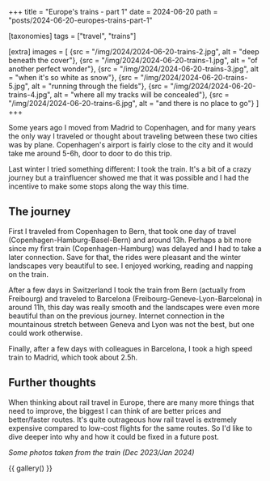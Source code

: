 +++
title = "Europe's trains - part 1"
date = 2024-06-20
path = "posts/2024-06-20-europes-trains-part-1"

[taxonomies]
tags = ["travel", "trains"]

[extra]
images = [
    {src = "/img/2024/2024-06-20-trains-2.jpg", alt = "deep beneath the cover"},
    {src = "/img/2024/2024-06-20-trains-1.jpg", alt = "of another perfect wonder"},
    {src = "/img/2024/2024-06-20-trains-3.jpg", alt = "when it's so white as snow"},
    {src = "/img/2024/2024-06-20-trains-5.jpg", alt = "running through the fields"},
    {src = "/img/2024/2024-06-20-trains-4.jpg", alt = "where all my tracks will be concealed"},
    {src = "/img/2024/2024-06-20-trains-6.jpg", alt = "and there is no place to go"}
]
+++

Some years ago I moved from Madrid to Copenhagen, and for many years the only way I traveled or thought about traveling between these two cities was by plane.
Copenhagen's airport is fairly close to the city and it would take me around 5-6h, door to door to do this trip.

Last winter I tried something different: I took the train. It's a bit of a crazy journey but a trainfluencer showed me that it was possible and I had the incentive to make some stops along the way this time.

## The journey

First I traveled from Copenhagen to Bern, that took one day of travel (Copenhagen-Hamburg-Basel-Bern) and around 13h. Perhaps a bit more since my first train (Copenhagen-Hamburg) was delayed and I had to take a later connection.
Save for that, the rides were pleasant and the winter landscapes very beautiful to see. I enjoyed working, reading and napping on the train.

After a few days in Switzerland I took the train from Bern (actually from Freibourg) and traveled to Barcelona (Freibourg-Geneve-Lyon-Barcelona) in around 11h, this day was really smooth and the landscapes were even more beautiful than on the previous journey.
Internet connection in the mountainous stretch between Geneva and Lyon was not the best, but one could work otherwise.

Finally, after a few days with colleagues in Barcelona, I took a high speed train to Madrid, which took about 2.5h.

## Further thoughts
When thinking about rail travel in Europe, there are many more things that need to improve, the biggest I can think of are better prices and better/faster routes.
It's quite outrageous how rail travel is extremely expensive compared to low-cost flights for the same routes. So I'd like to dive deeper into why and how it could be fixed in a future post.

*Some photos taken from the train (Dec 2023/Jan 2024)*

{{ gallery() }}